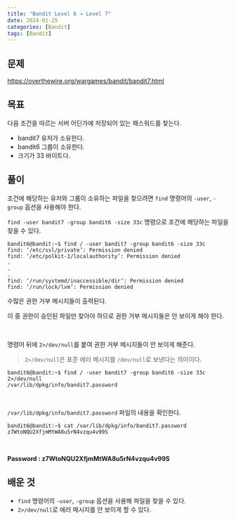 ```yaml
---
title: "Bandit Level 6 → Level 7"
date: 2024-01-25
categories: [Bandit]
tags: [Bandit]
---
```


## 문제
<https://overthewire.org/wargames/bandit/bandit7.html>
 
## 목표
다음 조건을 따르는 서버 어딘가에 저장되어 있는 패스워드를 찾는다.  
- bandit7 유저가 소유한다.
- bandit6 그룹이 소유한다.
- 크기가 33 바이트다.

## 풀이
조건에 해당하는 유저와 그룹이 소유하는 파일을 찾으려면 `find` 명령어의 `-user`, `-group` 옵션을 사용해야 한다.  

`find -user bandit7 -group bandit6 -size 33c` 명령으로 조건에 해당하는 파일을 찾을 수 있다.

```shell
bandit6@bandit:~$ find / -user bandit7 -group bandit6 -size 33c
find: ‘/etc/ssl/private’: Permission denied
find: ‘/etc/polkit-1/localauthority’: Permission denied
.
.
.
find: ‘/run/systemd/inaccessible/dir’: Permission denied
find: ‘/run/lock/lvm’: Permission denied
```
수많은 권한 거부 메시지들이 출력된다.  

이 중 권한이 승인된 파일만 찾아야 하므로 권한 거부 메시지들은 안 보이게 해야 한다.  

&nbsp;  

명령어 뒤에 `2>/dev/null`를 붙여 권한 거부 메시지들이 안 보이게 해준다.
> `2>/dev/null`은 표준 에러 메시지를 `/dev/null`로 보낸다는 의미이다.

```shell
bandit6@bandit:~$ find / -user bandit7 -group bandit6 -size 33c 2>/dev/null
/var/lib/dpkg/info/bandit7.password
```  

&nbsp;  

`/var/lib/dpkg/info/bandit7.password` 파일의 내용을 확인한다.

```shell
bandit6@bandit:~$ cat /var/lib/dpkg/info/bandit7.password
z7WtoNQU2XfjmMtWA8u5rN4vzqu4v99S
```  

&nbsp;  

**Password : z7WtoNQU2XfjmMtWA8u5rN4vzqu4v99S**

## 배운 것
- `find` 명령어의 `-user`, `-group` 옵션을 사용해 파일을 찾을 수 있다.
- `2>/dev/null`로 에러 메시지를 안 보이게 할 수 있다.